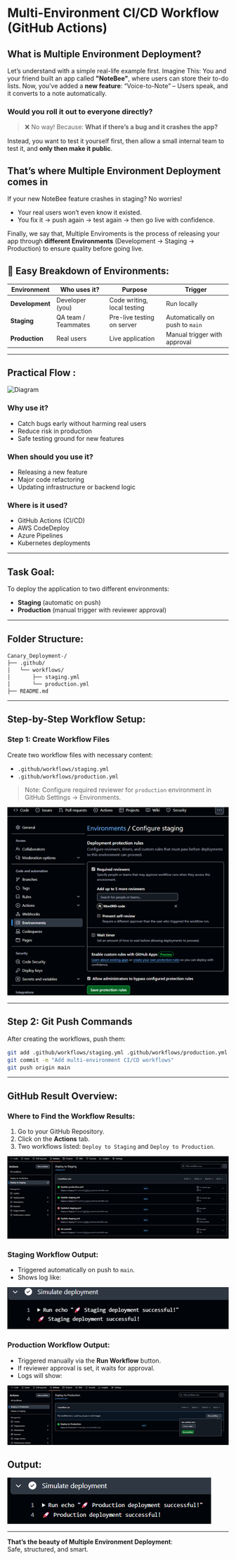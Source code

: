 # Multi-Environment CI/CD Workflow (GitHub Actions)

##  What is Multiple Environment Deployment?
Let’s understand with a simple real-life example first. Imagine This:
You and your friend built an app called **"NoteBee"**, where users can store their to-do lists.
Now, you’ve added a **new feature**:  “Voice-to-Note” – Users speak, and it converts to a note automatically.
###  Would you roll it out to everyone directly?
> ❌ No way! Because: **What if there’s a bug and it crashes the app?**

Instead, you want to test it yourself first, then allow a small internal team to test it, and **only then make it public**.

##  That’s where **Multiple Environment Deployment** comes in
If your new NoteBee feature crashes in staging?
No worries!  
- Your real users won’t even know it existed.  
- You fix it → push again → test again → then go live with confidence.


Finally, we say that, Multiple Enviroments is the process of releasing your app through **different Environments** (Development → Staging → Production) to ensure quality before going live.

## 🔖 Easy Breakdown of Environments:

| Environment     | Who uses it?         | Purpose                       | Trigger                        |
|-----------------|----------------------|-------------------------------|--------------------------------|
| **Development** | Developer (you)      | Code writing, local testing   | Run locally                    |
| **Staging**     | QA team / Teammates  | Pre-live testing on server    | Automatically on push to `main` |
| **Production**  | Real users           | Live application              | Manual trigger with approval   |

---

##  Practical Flow :
![Diagram](canaryDeploymentworkflow.svg)

###  Why use it?

- Catch bugs early without harming real users
- Reduce risk in production
- Safe testing ground for new features

###  When should you use it?

- Releasing a new feature
- Major code refactoring
- Updating infrastructure or backend logic

###  Where is it used?

- GitHub Actions (CI/CD)
- AWS CodeDeploy
- Azure Pipelines
- Kubernetes deployments


--- 

## Task Goal:
To deploy the application to two different environments:
- **Staging** (automatic on push)
- **Production** (manual trigger with reviewer approval)

---

## Folder Structure:
```
Canary_Deployment-/
├── .github/
│   └── workflows/
│       ├── staging.yml
│       └── production.yml
├── README.md
```

---

## Step-by-Step Workflow Setup:

### Step 1: Create Workflow Files

Create two workflow files with necessary content:
- `.github/workflows/staging.yml`
- `.github/workflows/production.yml`

> Note: Configure required reviewer for `production` environment in GitHub Settings → Environments.

![Alt Text](reviewers.png)

---

## Step 2: Git Push Commands

After creating the workflows, push them:
```bash
git add .github/workflows/staging.yml .github/workflows/production.yml
git commit -m "Add multi-environment CI/CD workflows"
git push origin main
```

---

## GitHub Result Overview:

### Where to Find the Workflow Results:
1. Go to your GitHub Repository.
2. Click on the **Actions** tab.
3. Two workflows listed: `Deploy to Staging` and `Deploy to Production`.

![Alt Text](stagingS.png)

### Staging Workflow Output:
- Triggered automatically on push to `main`.
- Shows log like:

![Alt Text](staging.png)


### Production Workflow Output:
- Triggered manually via the **Run Workflow** button.
- If reviewer approval is set, it waits for approval.
- Logs will show:

![Alt Text](productionS.png)

## Output:

![Alt Text](production.png)

---
**That’s the beauty of Multiple Environment Deployment**:  
Safe, structured, and smart.   
